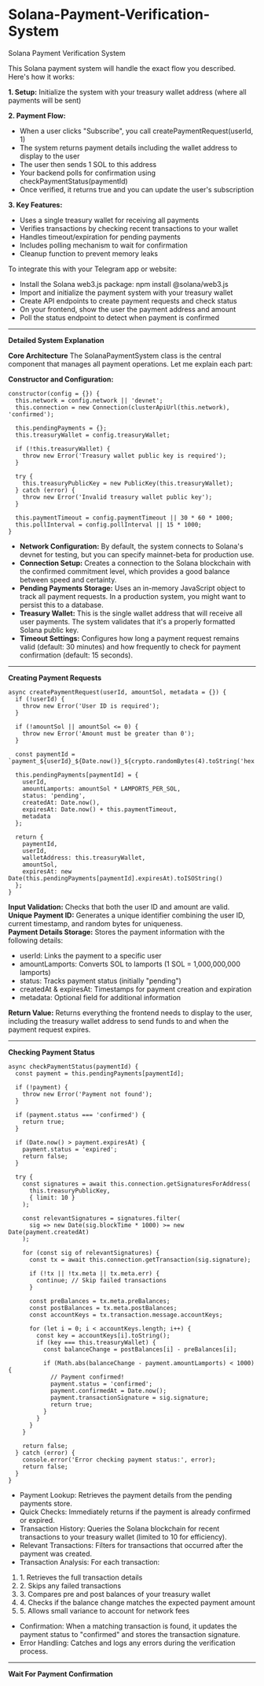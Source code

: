# Solana-Payment-Verification-System
Solana Payment Verification System

This Solana payment system will handle the exact flow you described. Here's how it works:

**1. Setup:** Initialize the system with your treasury wallet address (where all payments will be sent)

**2. Payment Flow:**

- When a user clicks "Subscribe", you call createPaymentRequest(userId, 1)
- The system returns payment details including the wallet address to display to the user
- The user then sends 1 SOL to this address
- Your backend polls for confirmation using checkPaymentStatus(paymentId)
- Once verified, it returns true and you can update the user's subscription

**3. Key Features:**

- Uses a single treasury wallet for receiving all payments
- Verifies transactions by checking recent transactions to your wallet
- Handles timeout/expiration for pending payments
- Includes polling mechanism to wait for confirmation
- Cleanup function to prevent memory leaks

To integrate this with your Telegram app or website:

- Install the Solana web3.js package: npm install @solana/web3.js
- Import and initialize the payment system with your treasury wallet
- Create API endpoints to create payment requests and check status
- On your frontend, show the user the payment address and amount
- Poll the status endpoint to detect when payment is confirmed

---------------------------------------------------------------------------------------------------------------

**Detailed System Explanation**

**Core Architecture**
The SolanaPaymentSystem class is the central component that manages all payment operations. Let me explain each part:

**Constructor and Configuration:**
```
constructor(config = {}) {
  this.network = config.network || 'devnet';
  this.connection = new Connection(clusterApiUrl(this.network), 'confirmed');
  
  this.pendingPayments = {};
  this.treasuryWallet = config.treasuryWallet;
  
  if (!this.treasuryWallet) {
    throw new Error('Treasury wallet public key is required');
  }
  
  try {
    this.treasuryPublicKey = new PublicKey(this.treasuryWallet);
  } catch (error) {
    throw new Error('Invalid treasury wallet public key');
  }
  
  this.paymentTimeout = config.paymentTimeout || 30 * 60 * 1000; 
  this.pollInterval = config.pollInterval || 15 * 1000; 
}
```

- **Network Configuration:** By default, the system connects to Solana's devnet for testing, but you can specify mainnet-beta for production use.
- **Connection Setup:** Creates a connection to the Solana blockchain with the confirmed commitment level, which provides a good balance between speed and certainty.
- **Pending Payments Storage:** Uses an in-memory JavaScript object to track all payment requests. In a production system, you might want to persist this to a database.
- **Treasury Wallet:** This is the single wallet address that will receive all user payments. The system validates that it's a properly formatted Solana public key.
- **Timeout Settings:** Configures how long a payment request remains valid (default: 30 minutes) and how frequently to check for payment confirmation (default: 15 seconds).

---------------------------------------------------------------------------------------------------------------

**Creating Payment Requests**
```
async createPaymentRequest(userId, amountSol, metadata = {}) {
  if (!userId) {
    throw new Error('User ID is required');
  }
  
  if (!amountSol || amountSol <= 0) {
    throw new Error('Amount must be greater than 0');
  }
  
  const paymentId = `payment_${userId}_${Date.now()}_${crypto.randomBytes(4).toString('hex')}`;
  
  this.pendingPayments[paymentId] = {
    userId,
    amountLamports: amountSol * LAMPORTS_PER_SOL,
    status: 'pending',
    createdAt: Date.now(),
    expiresAt: Date.now() + this.paymentTimeout,
    metadata
  };
  
  return {
    paymentId,
    userId,
    walletAddress: this.treasuryWallet,
    amountSol,
    expiresAt: new Date(this.pendingPayments[paymentId].expiresAt).toISOString()
  };
}
```

**Input Validation:** Checks that both the user ID and amount are valid.
<br>
**Unique Payment ID:** Generates a unique identifier combining the user ID, current timestamp, and random bytes for uniqueness.
<br>
**Payment Details Storage:** Stores the payment information with the following details:
<br>

- userId: Links the payment to a specific user
- amountLamports: Converts SOL to lamports (1 SOL = 1,000,000,000 lamports)
- status: Tracks payment status (initially "pending")
- createdAt & expiresAt: Timestamps for payment creation and expiration
- metadata: Optional field for additional information


**Return Value:** Returns everything the frontend needs to display to the user, including the treasury wallet address to send funds to and when the payment request expires.

---------------------------------------------------------------------------------------------------------------

**Checking Payment Status**

```
async checkPaymentStatus(paymentId) {
  const payment = this.pendingPayments[paymentId];
  
  if (!payment) {
    throw new Error('Payment not found');
  }
  
  if (payment.status === 'confirmed') {
    return true;
  }
  
  if (Date.now() > payment.expiresAt) {
    payment.status = 'expired';
    return false;
  }
  
  try {
    const signatures = await this.connection.getSignaturesForAddress(
      this.treasuryPublicKey,
      { limit: 10 }
    );
    
    const relevantSignatures = signatures.filter(
      sig => new Date(sig.blockTime * 1000) >= new Date(payment.createdAt)
    );
    
    for (const sig of relevantSignatures) {
      const tx = await this.connection.getTransaction(sig.signature);
      
      if (!tx || !tx.meta || tx.meta.err) {
        continue; // Skip failed transactions
      }
      
      const preBalances = tx.meta.preBalances;
      const postBalances = tx.meta.postBalances;
      const accountKeys = tx.transaction.message.accountKeys;
      
      for (let i = 0; i < accountKeys.length; i++) {
        const key = accountKeys[i].toString();
        if (key === this.treasuryWallet) {
          const balanceChange = postBalances[i] - preBalances[i];
          
          if (Math.abs(balanceChange - payment.amountLamports) < 1000) {
            // Payment confirmed!
            payment.status = 'confirmed';
            payment.confirmedAt = Date.now();
            payment.transactionSignature = sig.signature;
            return true;
          }
        }
      }
    }

    return false;
  } catch (error) {
    console.error('Error checking payment status:', error);
    return false;
  }
}
```

- Payment Lookup: Retrieves the payment details from the pending payments store.
- Quick Checks: Immediately returns if the payment is already confirmed or expired.
- Transaction History: Queries the Solana blockchain for recent transactions to your treasury wallet (limited to 10 for efficiency).
- Relevant Transactions: Filters for transactions that occurred after the payment was created.
- Transaction Analysis: For each transaction:
<ol>
<li>1. Retrieves the full transaction details </il>
<li>2. Skips any failed transactions </il>
<li>3. Compares pre and post balances of your treasury wallet </il>
<li>4. Checks if the balance change matches the expected payment amount </il>
<li>5. Allows small variance to account for network fees </il>
</ol>

- Confirmation: When a matching transaction is found, it updates the payment status to "confirmed" and stores the transaction signature.
- Error Handling: Catches and logs any errors during the verification process.

---------------------------------------------------------------------------------------------------------------

**Wait For Payment Confirmation**
